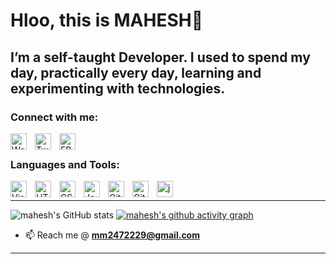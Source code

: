 # Hloo, this is MAHESH👋 

## I’m a self-taught Developer. I used to spend my day, practically every day, learning and experimenting with technologies.


### Connect with me:
[<img align="left" alt="Website" width="26px" src="https://cdn.jsdelivr.net/gh/devicons/devicon/icons/firefox/firefox-plain.svg" style="padding-right:10px;" />](https://mahesh-2007.github.io/Portfolio-MAHESH/)


[<img align="left" alt="Twitter" width="26px" src="https://cdn.jsdelivr.net/gh/devicons/devicon/icons/twitter/twitter-original.svg" style="padding-right:10px;" />](https://mobile.x.com/Mahesh15747922)
[<img align="left" alt="FB" width="26px" src="https://cdn.jsdelivr.net/gh/devicons/devicon@latest/icons/facebook/facebook-original.svg"
           style="padding-right:10px;" />](https://m.facebook.com/61558676957837/)<br />



### Languages and Tools:
<img align="left" alt="Visual Studio Code" width="26px" src="https://cdn.jsdelivr.net/gh/devicons/devicon/icons/vscode/vscode-original.svg" style="padding-right:10px;" />
<img align="left" alt="HTML5" width="26px" src="https://cdn.jsdelivr.net/gh/devicons/devicon/icons/html5/html5-original.svg" style="padding-right:10px;" />
<img align="left" alt="CSS3" width="26px" src="https://cdn.jsdelivr.net/gh/devicons/devicon/icons/css3/css3-original.svg" style="padding-right:10px;" />
<img align="left" alt="JavaScript" width="26px" src="https://cdn.jsdelivr.net/gh/devicons/devicon/icons/javascript/javascript-original.svg" style="padding-right:10px;" />
<img align="left" alt="Git" width="26px" src="https://cdn.jsdelivr.net/gh/devicons/devicon/icons/git/git-original.svg" style="padding-right:10px;" />
<img align="left" alt="GitHub" width="26px" src="https://cdn.jsdelivr.net/gh/devicons/devicon@latest/icons/github/github-original.svg"
           style="padding-right:10px;" />
<img align="left" alt="java" width="26px" src="https://cdn.jsdelivr.net/gh/devicons/devicon@latest/icons/java/java-original-wordmark.svg"   style="padding-right:10px;" /> 
<br />

---

![mahesh's GitHub stats](https://github-readme-stats.vercel.app/api?username=Mahesh-2007&theme=dark&show_icons=true&&hide=issues,contribs)
[![mahesh's github activity graph](https://github-readme-activity-graph.vercel.app/graph?username=Mahesh-2007&bg_color=000000&color=ffffff&line=51f565&point=ffffff&area=true&hide_border=true)](https://github.com/ashutosh00710/github-readme-activity-graph)

[website]: https://mahesh-2007.github.io/Portfolio-MAHESH/
[twitter]:(https://mobile.x.com/Mahesh15747922)

[instagram]: https://www.instagram.com/x_x_madzzz_x_x/


- 📫 Reach me @ **mm2472229@gmail.com**
---




